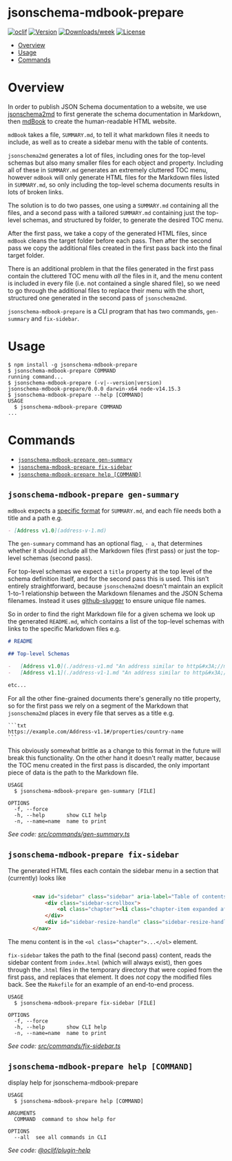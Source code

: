 jsonschema-mdbook-prepare
=========================

[![oclif](https://img.shields.io/badge/cli-oclif-brightgreen.svg)](https://oclif.io)
[![Version](https://img.shields.io/npm/v/jsonschema-mdbook-prepare.svg)](https://npmjs.org/package/jsonschema-mdbook-prepare)
[![Downloads/week](https://img.shields.io/npm/dw/jsonschema-mdbook-prepare.svg)](https://npmjs.org/package/jsonschema-mdbook-prepare)
[![License](https://img.shields.io/npm/l/jsonschema-mdbook-prepare.svg)](https://github.com/teq0/jsonschema-mdbook-prepare/blob/master/package.json)

<!-- toc -->
* [Overview](#overview)
* [Usage](#usage)
* [Commands](#commands)
<!-- tocstop -->
# Overview

In order to publish JSON Schema documentation to a website, we use [jsonschema2md](https://github.com/adobe/jsonschema2md) to first generate the schema documentation in Markdown, then [mdBook](https://github.com/rust-lang/mdBook) to create the human-readable HTML website.

`mdBook` takes a file, `SUMMARY.md`, to tell it what markdown files it needs to include, as well as to create a sidebar menu with the table of contents.

`jsonschema2md` generates a lot of files, including ones for the top-level schemas but also many smaller files for each object and property. Including all of these in `SUMMARY.md` generates an extremely cluttered TOC menu, however `mdBook` will only generate HTML files for the Markdown files listed in `SUMMARY.md`, so only including the top-level schema documents results in lots of broken links.

The solution is to do two passes, one using a `SUMMARY.md` containing all the files, and a second pass with a tailored `SUMMARY.md` containing just the top-level schemas, and structured by folder, to generate the desired TOC menu. 

After the first pass, we take a copy of the generated HTML files, since `mdBook` cleans the target folder before each pass. Then after the second pass we copy the additional files created in the first pass back into the final target folder.

There is an additional problem in that the files generated in the first pass contain the cluttered TOC menu with _all_ the files in it, and the menu content is included in every file (i.e. not contained a single shared file), so we need to go through the additional files to replace their menu with the short, structured one generated in the second pass of `jsonschema2md`.

`jsonschema-mdbook-prepare` is a CLI program that has two commands, `gen-summary` and `fix-sidebar`.

# Usage
<!-- usage -->
```sh-session
$ npm install -g jsonschema-mdbook-prepare
$ jsonschema-mdbook-prepare COMMAND
running command...
$ jsonschema-mdbook-prepare (-v|--version|version)
jsonschema-mdbook-prepare/0.0.0 darwin-x64 node-v14.15.3
$ jsonschema-mdbook-prepare --help [COMMAND]
USAGE
  $ jsonschema-mdbook-prepare COMMAND
...
```
<!-- usagestop -->
# Commands
<!-- commands -->
  - [`jsonschema-mdbook-prepare gen-summary`](#jsonschema-mdbook-prepare-gen-summary)
  - [`jsonschema-mdbook-prepare fix-sidebar`](#jsonschema-mdbook-prepare-fix-sidebar)
  - [`jsonschema-mdbook-prepare help [COMMAND]`](#jsonschema-mdbook-prepare-help-command)

## `jsonschema-mdbook-prepare gen-summary`

`mdBook` expects a [specific format](https://rust-lang.github.io/mdBook/format/summary.html) for `SUMMARY.md`, and each file needs both a title and a path e.g.

```markdown
- [Address v1.0](address-v-1.md)
```

The `gen-summary` command has an optional flag, `- a`, that determines whether it should include all the Markdown files (first pass) or just the top-level schemas (second pass).

For top-level schemas we expect a `title` property at the top level of the schema definition itself, and for the second pass this is used. This isn't entirely straightforward, because `jsonschema2md` doesn't maintain an explicit 1-to-1 relationship between the Markdown filenames and the JSON Schema filenames. Instead it uses [github-slugger](https://github.com/Flet/github-slugger) to ensure unique file names.

So in order to find the right Markdown file for a given schema we look up the generated `README.md`, which contains a list of the top-level schemas with links to the specific Markdown files e.g.

```markdown
# README

## Top-level Schemas

-   [Address v1.0](./address-v1.md "An address similar to http&#x3A;//microformats") – `https://example.com/Address-v1.0`
-   [Address v1.1](./address-v1-1.md "An address similar to http&#x3A;//microformats") – `https://example.com/Address-v1.1`

etc...
```

For all the other fine-grained documents there's generally no title property, so for the first pass we rely on a segment of the Markdown that `jsonschema2md` places in every file that serves as a title e.g.

    ```txt
    https://example.com/Address-v1.1#/properties/country-name
    ```

This obviously somewhat brittle as a change to this format in the future will break this functionality. On the other hand it doesn't really matter, because the TOC menu created in the first pass is discarded, the only important piece of data is the path to the Markdown file.

```
USAGE
  $ jsonschema-mdbook-prepare gen-summary [FILE]

OPTIONS
  -f, --force
  -h, --help       show CLI help
  -n, --name=name  name to print
```

_See code: [src/commands/gen-summary.ts](https://github.com/teq0/jsonschema-mdbook-prepare/blob/v0.0.0/src/commands/gen-summary.ts)_

## `jsonschema-mdbook-prepare fix-sidebar`

The generated HTML files each contain the sidebar menu in a section that (currently) looks like

```html

        <nav id="sidebar" class="sidebar" aria-label="Table of contents">
            <div class="sidebar-scrollbox">
                <ol class="chapter"><li class="chapter-item expanded affix "><a href="index.html">Index</a></li><li class="chapter-item expanded "><div><strong aria-hidden="true">1.</strong> FolderA</div></li><li><ol class="section"><li class="chapter-item expanded "><a href="address-v1.html"><strong aria-hidden="true">1.1.</strong> Address v1.0</a></li></li></ol></li></ol>
            </div>
            <div id="sidebar-resize-handle" class="sidebar-resize-handle"></div>
        </nav>
```

The menu content is in the `<ol class="chapter">...</ol>` element.

`fix-sidebar` takes the path to the final (second pass) content, reads the sidebar content from `index.html` (which will always exist), then goes through the `.html` files in the temporary directory that were copied from the first pass, and replaces that element. It does _not_ copy the modified files back. See the `Makefile` for an example of an end-to-end process.

```
USAGE
  $ jsonschema-mdbook-prepare fix-sidebar [FILE]

OPTIONS
  -f, --force
  -h, --help       show CLI help
  -n, --name=name  name to print
```

_See code: [src/commands/fix-sidebar.ts](https://github.com/teq0/jsonschema-mdbook-prepare/blob/v0.0.0/src/commands/fix-sidebar.ts)_

## `jsonschema-mdbook-prepare help [COMMAND]`

display help for jsonschema-mdbook-prepare

```
USAGE
  $ jsonschema-mdbook-prepare help [COMMAND]

ARGUMENTS
  COMMAND  command to show help for

OPTIONS
  --all  see all commands in CLI
```

_See code: [@oclif/plugin-help](https://github.com/oclif/plugin-help/blob/v3.2.1/src/commands/help.ts)_
<!-- commandsstop -->
